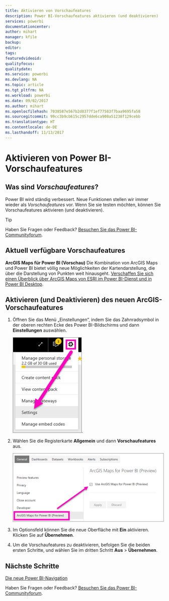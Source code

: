 ```yaml
---
title: Aktivieren von Vorschaufeatures
description: Power BI-Vorschaufeatures aktivieren (und deaktivieren)
services: powerbi
documentationcenter: 
author: mihart
manager: kfile
backup: 
editor: 
tags: 
featuredvideoid: 
qualityfocus: 
qualitydate: 
ms.service: powerbi
ms.devlang: NA
ms.topic: article
ms.tgt_pltfrm: NA
ms.workload: powerbi
ms.date: 09/02/2017
ms.author: mihart
ms.openlocfilehash: 7038587e567b2d8377f1ef77583f7baa9695fa58
ms.sourcegitcommit: 99cc3b9cb615c2957dde6ca908a51238f129cebb
ms.translationtype: HT
ms.contentlocale: de-DE
ms.lasthandoff: 11/13/2017
---
```

# <a name="opt-in-for-power-bi-preview-features"></a>Aktivieren von Power BI-Vorschaufeatures
## <a name="what-are-preview-features"></a>Was sind *Vorschaufeatures*?
Power BI wird ständig verbessert. Neue Funktionen stellen wir immer wieder als *Vorschaufeatures* vor. Wenn Sie sie testen möchten, können Sie Vorschaufeatures aktivieren (und deaktivieren).

> [!TIP]
> Haben Sie Fragen oder Feedback? [Besuchen Sie das Power BI-Communityforum](http://community.powerbi.com/t5/Navigation-Preview-Forum/bd-p/NavigationPreview).
> 
> 

## <a name="current-previews-available"></a>Aktuell verfügbare Vorschaufeatures
**ArcGIS Maps für Power BI (Vorschau)** Die Kombination von ArcGIS Maps und Power BI bietet völlig neue Möglichkeiten der Kartendarstellung, die über die Darstellung von Punkten weit hinausgeht.
[Verschaffen Sie sich einen Überblick über ArcGIS Maps von ESRI im Power BI-Dienst und in Power BI Desktop](power-bi-visualization-arcgis.md).

## <a name="turn-the-arcgis-preview-feature-on-and-off"></a>Aktivieren (und Deaktivieren) des neuen ArcGIS-Vorschaufeatures
1. Öffnen Sie das Menü „Einstellungen“, indem Sie das Zahnradsymbol in der oberen rechten Ecke des Power BI-Bildschirms und dann **Einstellungen** auswählen.
   
   ![](media/service-preview-features/power-bi-settings.png).
2. Wählen Sie die Registerkarte **Allgemein** und dann **Vorschaufeatures** aus.
   
   ![](media/service-preview-features/power-bi-preview-arcgis.png)
3. Im Optionsfeld können Sie die neue Oberfläche mit **Ein** aktivieren. Klicken Sie auf **Übernehmen**.
4. Um die Vorschaufeatures zu deaktivieren, befolgen Sie die beiden ersten Schritte, und wählen Sie im dritten Schritt **Aus** > **Übernehmen**.

## <a name="next-steps"></a>Nächste Schritte
[Die neue Power BI-Navigation](service-the-new-power-bi-experience.md)

Haben Sie Fragen oder Feedback? [Besuchen Sie das Power BI-Communityforum](http://community.powerbi.com/t5/Navigation-Preview-Forum/bd-p/NavigationPreview).

